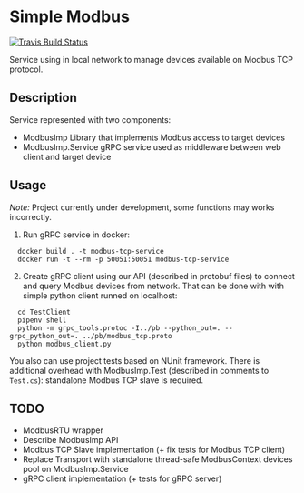 # Simple Modbus

[![Travis Build Status](https://travis-ci.org/jubnzv/SimpleModus.svg?branch=master)](https://travis-ci.org/nunit/nunit.portable.agent)

Service using in local network to manage devices available on Modbus TCP protocol.

## Description
Service represented with two components:
+ ModbusImp
  Library that implements Modbus access to target devices
+ ModbusImp.Service
  gRPC service used as middleware between web client and target device

## Usage
*Note:* Project currently under development, some functions may works incorrectly.

1. Run gRPC service in docker:
```
  docker build . -t modbus-tcp-service
  docker run -t --rm -p 50051:50051 modbus-tcp-service
```

2. Create gRPC client using our API (described in protobuf files) to connect and query Modbus devices from network.
That can be done with with simple python client runned on localhost:
```
  cd TestClient
  pipenv shell
  python -m grpc_tools.protoc -I../pb --python_out=. --grpc_python_out=. ../pb/modbus_tcp.proto
  python modbus_client.py
```

You also can use project tests based on NUnit framework. There is additional overhead with ModbusImp.Test (described in comments to `Test.cs`): standalone Modbus TCP slave is required.

## TODO
+ ModbusRTU wrapper
+ Describe ModbusImp API
+ Modbus TCP Slave implementation (+ fix tests for Modbus TCP client)
+ Replace Transport with standalone thread-safe ModbusContext devices pool on ModbusImp.Service
+ gRPC client implementation (+ tests for gRPC server)
